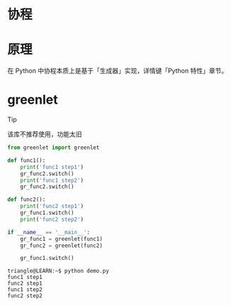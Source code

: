 # 协程

# 原理

在 Python 中协程本质上是基于「生成器」实现，详情键「Python 特性」章节。

# greenlet

> [!tip]
> 该库不推荐使用，功能太旧

```python
from greenlet import greenlet

def func1():
    print('func1 step1')
    gr_func2.switch()
    print('func1 step2')
    gr_func2.switch()

def func2():
    print('func2 step1')
    gr_func1.switch()
    print('func2 step2')

if __name__ == '__main__':
    gr_func1 = greenlet(func1)
    gr_func2 = greenlet(func2)

    gr_func1.switch()
```

```term
triangle@LEARN:~$ python demo.py
func1 step1
func2 step1
func1 step2
func2 step2
```